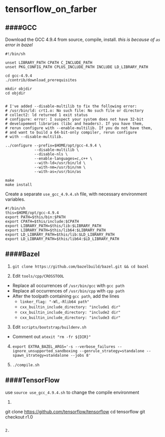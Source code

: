 # tensorflow_on_farber

####GCC
--------------
Download the GCC 4.9.4 from source, compile, install.
_this is because of `as` error in bazel_

```
#!/bin/sh

unset LIBRARY_PATH CPATH C_INCLUDE_PATH 
unset PKG_CONFIG_PATH CPLUS_INCLUDE_PATH INCLUDE LD_LIBRARY_PATH

cd gcc-4.9.4
./contrib/download_prerequisites

mkdir objdir
cd objdir


# I've added --disable-multilib to fix the following error:
# /usr/bin/ld: crt1.o: No such file: No such file or directory
# collect2: ld returned 1 exit status
# configure: error: I suspect your system does not have 32-bit 
# developement libraries (libc and headers). If you have them,
# rerun configure with --enable-multilib. If you do not have them, 
# and want to build a 64-bit-only compiler, rerun configure 
# with --disable-multilib.           

../configure --prefix=$HOME/opt/gcc-4.9.4 \
             --disable-multilib \
             --disable-nls \
             --enable-languages=c,c++ \
             --with-ld=/usr/bin/ld \
             --with-nm=/usr/bin/nm \
             --with-as=/usr/bin/as

make        
make install
```

Create a separate `use_gcc_4.9.4.sh` file, with necessary environment variables.
```
#!/bin/sh
this=$HOME/opt/gcc-4.9.4
export PATH=$this/bin:$PATH
export CPATH=$this/include:$CPATH
export LIBRARY_PATH=$this/lib:$LIBRARY_PATH
export LIBRARY_PATH=$this/lib64:$LIBRARY_PATH
export LD_LIBRARY_PATH=$this/lib:$LD_LIBRARY_PATH
export LD_LIBRARY_PATH=$this/lib64:$LD_LIBRARY_PATH
```

####Bazel
------------

1. `git clone https://github.com/bazelbuild/bazel.git && cd bazel`

2. Edit `tools/cpp/CROSSTOOL`
  * Replace all occurrences of `/usr/bin/gcc` with `gcc path`
  * Replace all occurrences of `/usr/bin/cpp` with `cpp path`
  * After the toolpath containing `gcc path`, add the lines
    * `linker_flag: "-Wl,-Rlib64 path"`
    * `cxx_builtin_include_directory: "include1 dir"`
    * `cxx_builtin_include_directory: "include2 dir"`
    * `cxx_builtin_include_directory: "include3 dir"`

3. Edit `scripts/bootstrap/buildenv.sh`
  * Comment out `atexit "rm -fr ${DIR}"`
  
4. `export EXTRA_BAZEL_ARGS='-s --verbose_failures --ignore_unsupported_sandboxing --genrule_strategy=standalone --spawn_strategy=standalone --jobs 8'`

5. `./compile.sh`


####TensorFlow
----------------

use `source use_gcc_4.9.4.sh` to change the compile environment 

1. ```
 git clone https://github.com/tensorflow/tensorflow
 cd tensorflow
 git checkout r1.0
 ```
 
2. 
